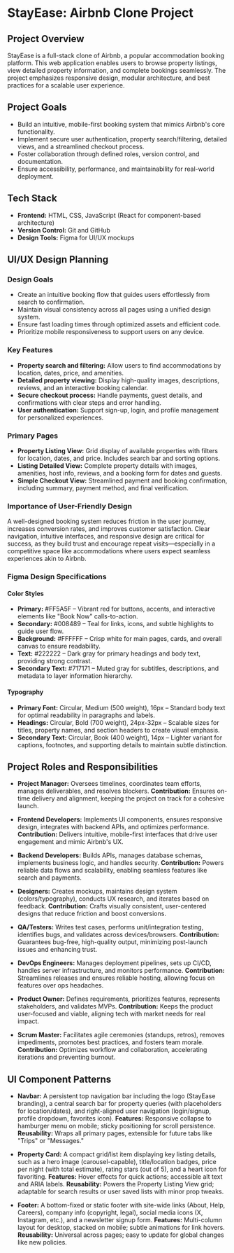 # StayEase: Airbnb Clone Project

## Project Overview

StayEase is a full-stack clone of Airbnb, a popular accommodation booking platform. This web application enables users to browse property listings, view detailed property information, and complete bookings seamlessly. The project emphasizes responsive design, modular architecture, and best practices for a scalable user experience.

## Project Goals

- Build an intuitive, mobile-first booking system that mimics Airbnb's core functionality.
- Implement secure user authentication, property search/filtering, detailed views, and a streamlined checkout process.
- Foster collaboration through defined roles, version control, and documentation.
- Ensure accessibility, performance, and maintainability for real-world deployment.

## Tech Stack

- **Frontend:** HTML, CSS, JavaScript (React for component-based architecture)
- **Version Control:** Git and GitHub
- **Design Tools:** Figma for UI/UX mockups

## UI/UX Design Planning

### Design Goals

- Create an intuitive booking flow that guides users effortlessly from search to confirmation.
- Maintain visual consistency across all pages using a unified design system.
- Ensure fast loading times through optimized assets and efficient code.
- Prioritize mobile responsiveness to support users on any device.

### Key Features

- **Property search and filtering:** Allow users to find accommodations by location, dates, price, and amenities.
- **Detailed property viewing:** Display high-quality images, descriptions, reviews, and an interactive booking calendar.
- **Secure checkout process:** Handle payments, guest details, and confirmations with clear steps and error handling.
- **User authentication:** Support sign-up, login, and profile management for personalized experiences.

### Primary Pages

- **Property Listing View:** Grid display of available properties with filters for location, dates, and price. Includes search bar and sorting options.
- **Listing Detailed View:** Complete property details with images, amenities, host info, reviews, and a booking form for dates and guests.
- **Simple Checkout View:** Streamlined payment and booking confirmation, including summary, payment method, and final verification.

### Importance of User-Friendly Design

A well-designed booking system reduces friction in the user journey, increases conversion rates, and improves customer satisfaction. Clear navigation, intuitive interfaces, and responsive design are critical for success, as they build trust and encourage repeat visits—especially in a competitive space like accommodations where users expect seamless experiences akin to Airbnb.

### Figma Design Specifications

#### Color Styles

- **Primary:** #FF5A5F – Vibrant red for buttons, accents, and interactive elements like "Book Now" calls-to-action.
- **Secondary:** #008489 – Teal for links, icons, and subtle highlights to guide user flow.
- **Background:** #FFFFFF – Crisp white for main pages, cards, and overall canvas to ensure readability.
- **Text:** #222222 – Dark gray for primary headings and body text, providing strong contrast.
- **Secondary Text:** #717171 – Muted gray for subtitles, descriptions, and metadata to layer information hierarchy.

#### Typography

- **Primary Font:** Circular, Medium (500 weight), 16px – Standard body text for optimal readability in paragraphs and labels.
- **Headings:** Circular, Bold (700 weight), 24px-32px – Scalable sizes for titles, property names, and section headers to create visual emphasis.
- **Secondary Text:** Circular, Book (400 weight), 14px – Lighter variant for captions, footnotes, and supporting details to maintain subtle distinction.

## Project Roles and Responsibilities

- **Project Manager:** Oversees timelines, coordinates team efforts, manages deliverables, and resolves blockers.
  **Contribution:** Ensures on-time delivery and alignment, keeping the project on track for a cohesive launch.

- **Frontend Developers:** Implements UI components, ensures responsive design, integrates with backend APIs, and optimizes performance.
  **Contribution:** Delivers intuitive, mobile-first interfaces that drive user engagement and mimic Airbnb's UX.

- **Backend Developers:** Builds APIs, manages database schemas, implements business logic, and handles security.
  **Contribution:** Powers reliable data flows and scalability, enabling seamless features like search and payments.

- **Designers:** Creates mockups, maintains design system (colors/typography), conducts UX research, and iterates based on feedback.
  **Contribution:** Crafts visually consistent, user-centered designs that reduce friction and boost conversions.

- **QA/Testers:** Writes test cases, performs unit/integration testing, identifies bugs, and validates across devices/browsers.
  **Contribution:** Guarantees bug-free, high-quality output, minimizing post-launch issues and enhancing trust.

- **DevOps Engineers:** Manages deployment pipelines, sets up CI/CD, handles server infrastructure, and monitors performance.
  **Contribution:** Streamlines releases and ensures reliable hosting, allowing focus on features over ops headaches.

- **Product Owner:** Defines requirements, prioritizes features, represents stakeholders, and validates MVPs.
  **Contribution:** Keeps the product user-focused and viable, aligning tech with market needs for real impact.

- **Scrum Master:** Facilitates agile ceremonies (standups, retros), removes impediments, promotes best practices, and fosters team morale.
  **Contribution:** Optimizes workflow and collaboration, accelerating iterations and preventing burnout.

## UI Component Patterns

- **Navbar:** A persistent top navigation bar including the logo (StayEase branding), a central search bar for property queries (with placeholders for location/dates), and right-aligned user navigation (login/signup, profile dropdown, favorites icon).
  **Features:** Responsive collapse to hamburger menu on mobile; sticky positioning for scroll persistence.
  **Reusability:** Wraps all primary pages, extensible for future tabs like "Trips" or "Messages."
- **Property Card:** A compact grid/list item displaying key listing details, such as a hero image (carousel-capable), title/location badges, price per night (with total estimate), rating stars (out of 5), and a heart icon for favoriting.
  **Features:** Hover effects for quick actions; accessible alt text and ARIA labels.
  **Reusability:** Powers the Property Listing View grid; adaptable for search results or user saved lists with minor prop tweaks.

- **Footer:** A bottom-fixed or static footer with site-wide links (About, Help, Careers), company info (copyright, legal), social media icons (X, Instagram, etc.), and a newsletter signup form.
  **Features:** Multi-column layout for desktop, stacked on mobile; subtle animations for link hovers.
  **Reusability:** Universal across pages; easy to update for global changes like new policies.
